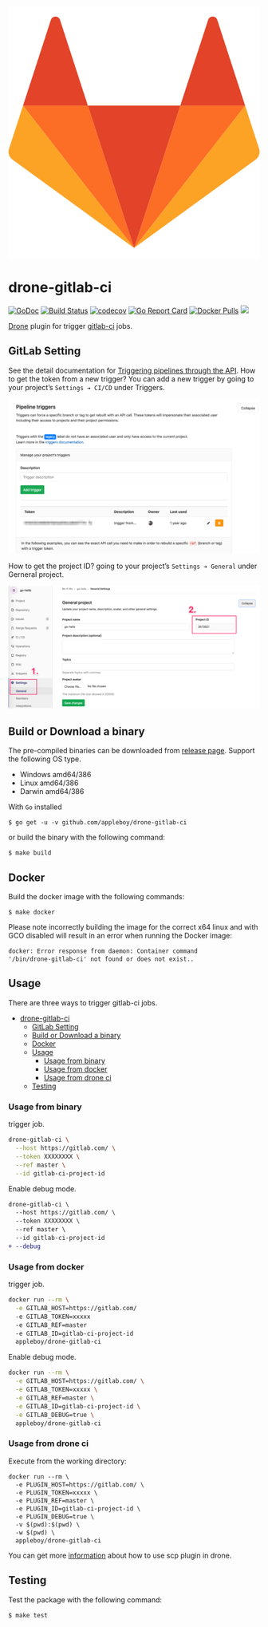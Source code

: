 <img src="images/logo.png">

# drone-gitlab-ci

[![GoDoc](https://godoc.org/github.com/appleboy/drone-gitlab-ci?status.svg)](https://godoc.org/github.com/appleboy/drone-gitlab-ci) 
[![Build Status](https://cloud.drone.io/api/badges/appleboy/drone-gitlab-ci/status.svg)](https://cloud.drone.io/appleboy/drone-gitlab-ci)
[![codecov](https://codecov.io/gh/appleboy/drone-gitlab-ci/branch/master/graph/badge.svg)](https://codecov.io/gh/appleboy/drone-gitlab-ci) 
[![Go Report Card](https://goreportcard.com/badge/github.com/appleboy/drone-gitlab-ci)](https://goreportcard.com/report/github.com/appleboy/drone-gitlab-ci) 
[![Docker Pulls](https://img.shields.io/docker/pulls/appleboy/drone-gitlab-ci.svg)](https://hub.docker.com/r/appleboy/drone-gitlab-ci/) 
[![](https://images.microbadger.com/badges/image/appleboy/drone-gitlab-ci.svg)](https://microbadger.com/images/appleboy/drone-gitlab-ci "Get your own image badge on microbadger.com")

[Drone](https://github.com/drone/drone) plugin for trigger [gitlab-ci](https://about.gitlab.com/gitlab-ci) jobs.

## GitLab Setting

See the detail documentation for [Triggering pipelines through the API](https://docs.gitlab.com/ee/ci/triggers/). How to get the token from a new trigger? You can add a new trigger by going to your project’s `Settings ➔ CI/CD` under Triggers. 

<img src="images/token.png">

How to get the project ID? going to your project’s `Settings ➔ General` under Gerneral project.

<img src="images/projectID.png">

## Build or Download a binary

The pre-compiled binaries can be downloaded from [release page](https://github.com/appleboy/drone-gitlab-ci/releases). Support the following OS type.

* Windows amd64/386
* Linux amd64/386
* Darwin amd64/386

With `Go` installed

```
$ go get -u -v github.com/appleboy/drone-gitlab-ci
```

or build the binary with the following command:

```
$ make build
```

## Docker

Build the docker image with the following commands:

```
$ make docker
```

Please note incorrectly building the image for the correct x64 linux and with
GCO disabled will result in an error when running the Docker image:

```
docker: Error response from daemon: Container command
'/bin/drone-gitlab-ci' not found or does not exist..
```

## Usage

There are three ways to trigger gitlab-ci jobs.

- [drone-gitlab-ci](#drone-gitlab-ci)
  - [GitLab Setting](#gitlab-setting)
  - [Build or Download a binary](#build-or-download-a-binary)
  - [Docker](#docker)
  - [Usage](#usage)
    - [Usage from binary](#usage-from-binary)
    - [Usage from docker](#usage-from-docker)
    - [Usage from drone ci](#usage-from-drone-ci)
  - [Testing](#testing)

<a name="usage-from-binary"></a>
### Usage from binary

trigger job.

```bash
drone-gitlab-ci \
  --host https://gitlab.com/ \
  --token XXXXXXXX \
  --ref master \
  --id gitlab-ci-project-id
```

Enable debug mode.

```diff
drone-gitlab-ci \
  --host https://gitlab.com/ \
  --token XXXXXXXX \
  --ref master \
  --id gitlab-ci-project-id
+ --debug
```

<a name="usage-from-docker"></a>
### Usage from docker

trigger job.

```bash
docker run --rm \
  -e GITLAB_HOST=https://gitlab.com/
  -e GITLAB_TOKEN=xxxxx
  -e GITLAB_REF=master
  -e GITLAB_ID=gitlab-ci-project-id
  appleboy/drone-gitlab-ci
```

Enable debug mode.

```bash
docker run --rm \
  -e GITLAB_HOST=https://gitlab.com/ \
  -e GITLAB_TOKEN=xxxxx \
  -e GITLAB_REF=master \
  -e GITLAB_ID=gitlab-ci-project-id \
  -e GITLAB_DEBUG=true \
  appleboy/drone-gitlab-ci
```

<a name="usage-from-drone-ci"></a>
### Usage from drone ci

Execute from the working directory:

```
docker run --rm \
  -e PLUGIN_HOST=https://gitlab.com/ \
  -e PLUGIN_TOKEN=xxxxx \
  -e PLUGIN_REF=master \
  -e PLUGIN_ID=gitlab-ci-project-id \
  -e PLUGIN_DEBUG=true \
  -v $(pwd):$(pwd) \
  -w $(pwd) \
  appleboy/drone-gitlab-ci
```

You can get more [information](DOCS.md) about how to use scp plugin in drone.

## Testing

Test the package with the following command:

```
$ make test
```
